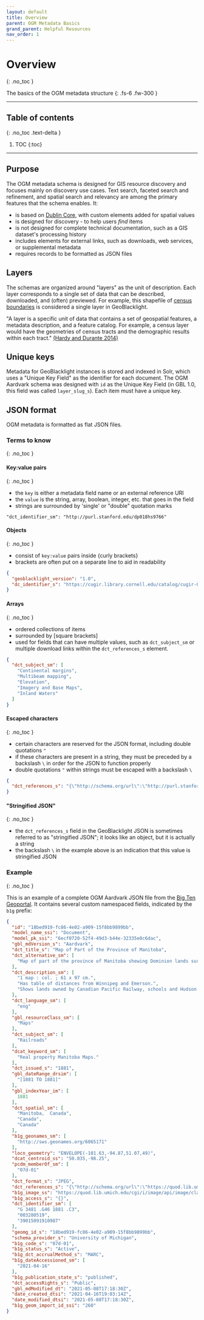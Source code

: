 ```yaml
---
layout: default
title: Overview
parent: OGM Metadata Basics
grand_parent: Helpful Resources
nav_order: 1
---
```


# Overview
{: .no_toc }

The basics of the OGM metadata structure
{: .fs-6 .fw-300 }

---
## Table of contents
{: .no_toc .text-delta }

1. TOC
{:toc}

---

## Purpose

The OGM metadata schema is designed for GIS resource discovery and focuses mainly on discovery use cases. Text search, faceted search and refinement, and spatial search and relevancy are among the primary features that the schema enables. It:

* is based on [Dublin Core](https://www.dublincore.org/specifications/dublin-core/dcmi-terms/), with custom elements added for spatial values
* is designed for discovery - to help users _find_ items
* is not designed for complete technical documentation, such as a GIS dataset's processing history
* includes elements for external links, such as downloads, web services, or supplemental metadata
* requires records to be formatted as JSON files

## Layers

The schemas are organized around "layers" as the unit of description. Each layer corresponds to a single set of data that can be described, downloaded, and (often) previewed. For example, this shapefile of [census boundaries](https://earthworks.stanford.edu/catalog/stanford-rf385pb1942) is considered a single layer in GeoBlacklight.

"A layer is a specific unit of data that contains a set of geospatial features, a metadata description, and a feature catalog. For example, a census layer would have the geometries of census tracts and the demographic results within each tract." [(Hardy and Durante 2014)](http://journal.code4lib.org/articles/9710)

## Unique keys

Metadata for GeoBlacklight instances is stored and indexed in Solr, which uses a "Unique Key Field" as the identifier for each document. The OGM Aardvark schema was designed with `id` as the Unique Key Field (in GBL 1.0, this field was called `layer_slug_s`). Each item must have a unique key.

## JSON format

OGM metadata is formatted as flat JSON files.

### Terms to know
{: .no_toc }

#### Key:value pairs
{: .no_toc }

  * the `key` is either a metadata field name or an external reference URI
  * the `value` is the string, array, boolean, integer, etc. that goes in the field
  * strings are surrounded by 'single' or "double" quotation marks

```
"dct_identifier_sm": "http://purl.stanford.edu/dp018hs9766"
```

#### Objects
{: .no_toc }

  * consist of `key:value` pairs inside {curly brackets}
  * brackets are often put on a separate line to aid in readability

```json
{
  "geoblacklight_version": "1.0",
  "dc_identifier_s": "https://cugir.library.cornell.edu/catalog/cugir-007950"
}
```

#### Arrays
{: .no_toc }

  * ordered collections of items
  * surrounded by [square brackets]
  * used for fields that can have multiple values, such as `dct_subject_sm` or multiple download links within the `dct_references_s` element.

```json
{
  "dct_subject_sm": [
    "Continental margins",
    "Multibeam mapping",
    "Elevation",
    "Imagery and Base Maps",
    "Inland Waters"
  ]
}
```

#### Escaped characters
{: .no_toc }

  * certain characters are reserved for the JSON format, including double quotations `"`
  * if these characters are present in a string, they must be preceded by a backslash `\` in order for the JSON to function properly
  * double quotations `"` within strings must be escaped with a backslash `\`

```json
{
  "dct_references_s": "{\"http://schema.org/url\":\"http://purl.stanford.edu/dp018hs9766\",\"http://schema.org/downloadUrl\":\"http://stacks.stanford.edu/file/druid:dp018hs9766/data.zip\"}"
}
```

#### "Stringified JSON"
{: .no_toc }

  * the `dct_references_s` field in the GeoBlacklight JSON is sometimes referred to as "stringified JSON"; it looks like an object, but it is actually a string
  * the backslash `\` in the example above is an indication that this value is stringified JSON


### Example
{: .no_toc }

This is an example of a complete OGM Aardvark JSON file from the [Big Ten Geoportal](https://github.com/BTAA-Geospatial-Data-Project/geoportal/blob/develop/test/fixtures/files/btaa_documents/b1g_description_multiple.json). It contains several custom namespaced fields, indicated by the `b1g` prefix:

```json
{
  "id": "18bed919-fc86-4e02-a909-15f8bb9899bb",
  "model_name_ssi": "Document",
  "model_pk_ssi": "6ecf0720-52f4-49d3-b44e-32335e0c6dac",
  "gbl_mdVersion_s": "Aardvark",
  "dct_title_s": "Map of Part of the Province of Manitoba",
  "dct_alternative_sm": [
    "Map of part of the province of Manitoba shewing Dominion lands surveyed and lands disposed of."
  ],
  "dct_description_sm": [
    "1 map : col. ; 61 x 97 cm.",
    "Has table of distances from Winnipeg and Emerson.",
    "Shows lands owned by Canadian Pacific Railway, schools and Hudson Bay Company."
  ],
  "dct_language_sm": [
    "eng"
  ],
  "gbl_resourceClass_sm": [
    "Maps"
  ],
  "dct_subject_sm": [
    "Railroads"
  ],
  "dcat_keyword_sm": [
    "Real property Manitoba Maps."
  ],
  "dct_issued_s": "1881",
  "gbl_dateRange_drsim": [
    "[1881 TO 1881]"
  ],
  "gbl_indexYear_im": [
    1881
  ],
  "dct_spatial_sm": [
    "Manitoba,  Canada",
    "Canada",
    "Canada"
  ],
  "b1g_geonames_sm": [
    "http://sws.geonames.org/6065171"
  ],
  "locn_geometry": "ENVELOPE(-101.63,-94.87,51.07,49)",
  "dcat_centroid_ss": "50.035,-98.25",
  "pcdm_memberOf_sm": [
    "07d-01"
  ],
  "dct_format_s": "JPEG",
  "dct_references_s": "{\"http://schema.org/url\":\"https://quod.lib.umich.edu/c/clark1ic/x-003280519/39015091910987\",\"http://iiif.io/api/presentation#manifest\":\"https://quod.lib.umich.edu/cgi/i/image/api/search/clark1ic:003280519\"}",
  "b1g_image_ss": "https://quod.lib.umich.edu/cgi/i/image/api/image/clark1ic:003280519:39015091910987/full/res:1/0/native.jpg",
  "b1g_access_s": "{}",
  "dct_identifier_sm": [
    "G 3481 .G46 1881 .C3",
    "003280519",
    "39015091910987"
  ],
  "geomg_id_s": "18bed919-fc86-4e02-a909-15f8bb9899bb",
  "schema_provider_s": "University of Michigan",
  "b1g_code_s": "07d-01",
  "b1g_status_s": "Active",
  "b1g_dct_accrualMethod_s": "MARC",
  "b1g_dateAccessioned_sm": [
    "2021-04-16"
  ],
  "b1g_publication_state_s": "published",
  "dct_accessRights_s": "Public",
  "gbl_mdModified_dt": "2021-05-08T17:18:30Z",
  "date_created_dtsi": "2021-04-16T19:03:14Z",
  "date_modified_dtsi": "2021-05-08T17:18:30Z",
  "b1g_geom_import_id_ssi": "260"
}
```
